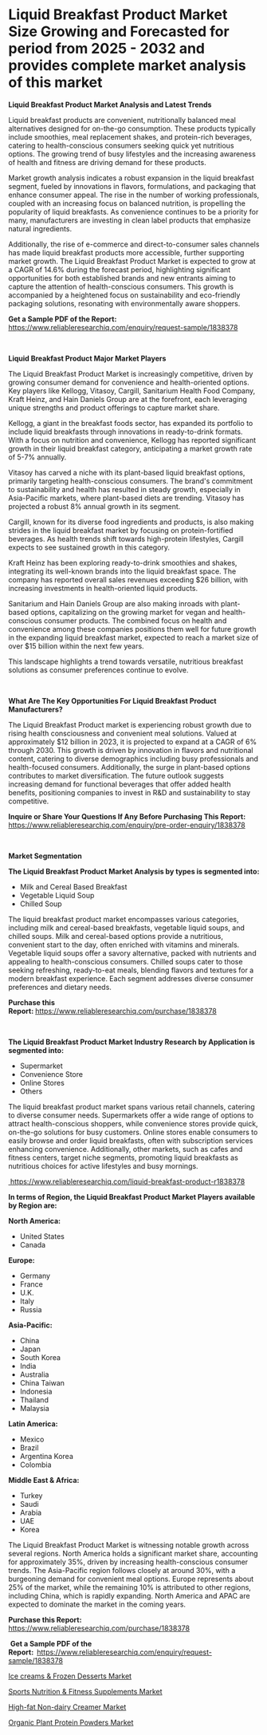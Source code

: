 <p><h1>Liquid Breakfast Product Market Size Growing and Forecasted for period from 2025 - 2032 and provides complete market analysis of this market</h1></p><p><strong>Liquid Breakfast Product Market Analysis and Latest Trends</strong></p>
<p><p>Liquid breakfast products are convenient, nutritionally balanced meal alternatives designed for on-the-go consumption. These products typically include smoothies, meal replacement shakes, and protein-rich beverages, catering to health-conscious consumers seeking quick yet nutritious options. The growing trend of busy lifestyles and the increasing awareness of health and fitness are driving demand for these products.</p><p>Market growth analysis indicates a robust expansion in the liquid breakfast segment, fueled by innovations in flavors, formulations, and packaging that enhance consumer appeal. The rise in the number of working professionals, coupled with an increasing focus on balanced nutrition, is propelling the popularity of liquid breakfasts. As convenience continues to be a priority for many, manufacturers are investing in clean label products that emphasize natural ingredients.</p><p>Additionally, the rise of e-commerce and direct-to-consumer sales channels has made liquid breakfast products more accessible, further supporting market growth. The Liquid Breakfast Product Market is expected to grow at a CAGR of 14.6% during the forecast period, highlighting significant opportunities for both established brands and new entrants aiming to capture the attention of health-conscious consumers. This growth is accompanied by a heightened focus on sustainability and eco-friendly packaging solutions, resonating with environmentally aware shoppers.</p></p>
<p><strong>Get a Sample PDF of the Report:&nbsp;</strong> <a href="https://www.reliableresearchiq.com/enquiry/request-sample/1838378?utm_campaign=1870&utm_medium=2&utm_source=Github&utm_content=ia&utm_term=15022025&utm_id=liquid-breakfast-product">https://www.reliableresearchiq.com/enquiry/request-sample/1838378</a></p>
<p>&nbsp;</p>
<p><strong>Liquid Breakfast Product Major Market Players</strong></p>
<p><p>The Liquid Breakfast Product Market is increasingly competitive, driven by growing consumer demand for convenience and health-oriented options. Key players like Kellogg, Vitasoy, Cargill, Sanitarium Health Food Company, Kraft Heinz, and Hain Daniels Group are at the forefront, each leveraging unique strengths and product offerings to capture market share.</p><p>Kellogg, a giant in the breakfast foods sector, has expanded its portfolio to include liquid breakfasts through innovations in ready-to-drink formats. With a focus on nutrition and convenience, Kellogg has reported significant growth in their liquid breakfast category, anticipating a market growth rate of 5-7% annually.</p><p>Vitasoy has carved a niche with its plant-based liquid breakfast options, primarily targeting health-conscious consumers. The brand's commitment to sustainability and health has resulted in steady growth, especially in Asia-Pacific markets, where plant-based diets are trending. Vitasoy has projected a robust 8% annual growth in its segment.</p><p>Cargill, known for its diverse food ingredients and products, is also making strides in the liquid breakfast market by focusing on protein-fortified beverages. As health trends shift towards high-protein lifestyles, Cargill expects to see sustained growth in this category.</p><p>Kraft Heinz has been exploring ready-to-drink smoothies and shakes, integrating its well-known brands into the liquid breakfast space. The company has reported overall sales revenues exceeding $26 billion, with increasing investments in health-oriented liquid products.</p><p>Sanitarium and Hain Daniels Group are also making inroads with plant-based options, capitalizing on the growing market for vegan and health-conscious consumer products. The combined focus on health and convenience among these companies positions them well for future growth in the expanding liquid breakfast market, expected to reach a market size of over $15 billion within the next few years. </p><p>This landscape highlights a trend towards versatile, nutritious breakfast solutions as consumer preferences continue to evolve.</p></p>
<p>&nbsp;</p>
<p><strong>What Are The Key Opportunities For Liquid Breakfast Product Manufacturers?</strong></p>
<p><p>The Liquid Breakfast Product market is experiencing robust growth due to rising health consciousness and convenient meal solutions. Valued at approximately $12 billion in 2023, it is projected to expand at a CAGR of 6% through 2030. This growth is driven by innovation in flavors and nutritional content, catering to diverse demographics including busy professionals and health-focused consumers. Additionally, the surge in plant-based options contributes to market diversification. The future outlook suggests increasing demand for functional beverages that offer added health benefits, positioning companies to invest in R&D and sustainability to stay competitive.</p></p>
<p><strong>Inquire or Share Your Questions If Any Before Purchasing This Report:</strong> <a href="https://www.reliableresearchiq.com/enquiry/pre-order-enquiry/1838378?utm_campaign=1870&utm_medium=2&utm_source=Github&utm_content=ia&utm_term=15022025&utm_id=liquid-breakfast-product">https://www.reliableresearchiq.com/enquiry/pre-order-enquiry/1838378</a></p>
<p>&nbsp;</p>
<p><strong>Market Segmentation</strong></p>
<p><strong>The Liquid Breakfast Product Market Analysis by types is segmented into:</strong></p>
<p><ul><li>Milk and Cereal Based Breakfast</li><li>Vegetable Liquid Soup</li><li>Chilled Soup</li></ul></p>
<p><p>The liquid breakfast product market encompasses various categories, including milk and cereal-based breakfasts, vegetable liquid soups, and chilled soups. Milk and cereal-based options provide a nutritious, convenient start to the day, often enriched with vitamins and minerals. Vegetable liquid soups offer a savory alternative, packed with nutrients and appealing to health-conscious consumers. Chilled soups cater to those seeking refreshing, ready-to-eat meals, blending flavors and textures for a modern breakfast experience. Each segment addresses diverse consumer preferences and dietary needs.</p></p>
<p><strong>Purchase this Report:&nbsp;</strong><a href="https://www.reliableresearchiq.com/purchase/1838378?utm_campaign=1870&utm_medium=2&utm_source=Github&utm_content=ia&utm_term=15022025&utm_id=liquid-breakfast-product">https://www.reliableresearchiq.com/purchase/1838378</a></p>
<p>&nbsp;</p>
<p><strong>The Liquid Breakfast Product Market Industry Research by Application is segmented into:</strong></p>
<p><ul><li>Supermarket</li><li>Convenience Store</li><li>Online Stores</li><li>Others</li></ul></p>
<p><p>The liquid breakfast product market spans various retail channels, catering to diverse consumer needs. Supermarkets offer a wide range of options to attract health-conscious shoppers, while convenience stores provide quick, on-the-go solutions for busy customers. Online stores enable consumers to easily browse and order liquid breakfasts, often with subscription services enhancing convenience. Additionally, other markets, such as cafes and fitness centers, target niche segments, promoting liquid breakfasts as nutritious choices for active lifestyles and busy mornings.</p></p>
<p><a href="https://www.reliableresearchiq.com/liquid-breakfast-product-r1838378?utm_campaign=1870&utm_medium=2&utm_source=Github&utm_content=ia&utm_term=15022025&utm_id=liquid-breakfast-product">&nbsp;https://www.reliableresearchiq.com/liquid-breakfast-product-r1838378</a></p>
<p><strong>In terms of Region, the Liquid Breakfast Product Market Players available by Region are:</strong></p>
<p>
    <p> <strong> North America: </strong>
        <ul>
            <li>United States</li>
            <li>Canada</li>
        </ul>
        </p> 
    <p> <strong> Europe: </strong>
        <ul>
            <li>Germany</li>
            <li>France</li>
            <li>U.K.</li>
            <li>Italy</li>
            <li>Russia</li>
        </ul>
        </p> 
    <p> <strong> Asia-Pacific: </strong>
        <ul>
            <li>China</li>
            <li>Japan</li>
            <li>South Korea</li>
            <li>India</li>
            <li>Australia</li>
            <li>China Taiwan</li>
            <li>Indonesia</li>
            <li>Thailand</li>
            <li>Malaysia</li>
        </ul>
        </p> 
    <p> <strong> Latin America: </strong>
        <ul>
            <li>Mexico</li>
            <li>Brazil</li>
            <li>Argentina Korea</li>
            <li>Colombia</li>
        </ul>
        </p> 
    <p> <strong> Middle East & Africa: </strong>
        <ul>
            <li>Turkey</li>
            <li>Saudi</li>
            <li>Arabia</li>
            <li>UAE</li>
            <li>Korea</li>
        </ul>
    </p>
    </p>
<p><p>The Liquid Breakfast Product Market is witnessing notable growth across several regions. North America holds a significant market share, accounting for approximately 35%, driven by increasing health-conscious consumer trends. The Asia-Pacific region follows closely at around 30%, with a burgeoning demand for convenient meal options. Europe represents about 25% of the market, while the remaining 10% is attributed to other regions, including China, which is rapidly expanding. North America and APAC are expected to dominate the market in the coming years.</p></p>
<p><strong>Purchase this Report: </strong><a href="https://www.reliableresearchiq.com/purchase/1838378?utm_campaign=1870&utm_medium=2&utm_source=Github&utm_content=ia&utm_term=15022025&utm_id=liquid-breakfast-product">https://www.reliableresearchiq.com/purchase/1838378</a></p>
<p>&nbsp;<strong>Get a Sample PDF of the Report:&nbsp;&nbsp;</strong><a href="https://www.reliableresearchiq.com/enquiry/request-sample/1838378?utm_campaign=1870&utm_medium=2&utm_source=Github&utm_content=ia&utm_term=15022025&utm_id=liquid-breakfast-product">https://www.reliableresearchiq.com/enquiry/request-sample/1838378</a></p>
<p><strong></strong></p>
<p><p><a href="https://github.com/wyettillesr4/Market-Research-Report-List-1/blob/main/ice-creams-frozen-desserts-market.md?utm_campaign=1870&utm_medium=2&utm_source=Github&utm_content=ia&utm_term=15022025&utm_id=liquid-breakfast-product">Ice creams & Frozen Desserts Market</a></p><p><a href="https://github.com/fraryatena85/Market-Research-Report-List-1/blob/main/sports-nutrition-fitness-supplements-market.md?utm_campaign=1870&utm_medium=2&utm_source=Github&utm_content=ia&utm_term=15022025&utm_id=liquid-breakfast-product">Sports Nutrition & Fitness Supplements Market</a></p><p><a href="https://github.com/alejnaouare/Market-Research-Report-List-1/blob/main/high-fat-non-dairy-creamer-market.md?utm_campaign=1870&utm_medium=2&utm_source=Github&utm_content=ia&utm_term=15022025&utm_id=liquid-breakfast-product">High-fat Non-dairy Creamer Market</a></p><p><a href="https://github.com/jolinolooman/Market-Research-Report-List-1/blob/main/organic-plant-protein-powders-market.md?utm_campaign=1870&utm_medium=2&utm_source=Github&utm_content=ia&utm_term=15022025&utm_id=liquid-breakfast-product">Organic Plant Protein Powders Market</a></p></p>